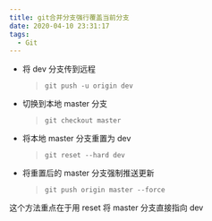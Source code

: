 ```yaml
---
title: git合并分支强行覆盖当前分支
date: 2020-04-10 23:31:17
tags:
  - Git
---
```


- 将 dev 分支传到远程
  > `git push -u origin dev`
- 切换到本地 master 分支
  > `git checkout master`
- 将本地 master 分支重置为 dev
  > `git reset --hard dev`
- 将重置后的 master 分支强制推送更新
  > `git push origin master --force`

这个方法重点在于用 reset 将 master 分支直接指向 dev
